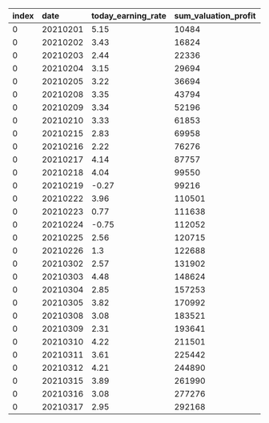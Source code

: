 | index | date | today\_earning\_rate | sum\_valuation\_profit | total\_profit | today\_profit | today\_profitcut\_count | today\_losscut\_count | today\_profitcut | today\_losscut | d2\_deposit | total\_possess\_count | today\_buy\_count | today\_buy\_list\_count | today\_reinvest\_count | today\_cant\_reinvest\_count | total\_asset | total\_invest | sum\_item\_total\_purchase | total\_evaluation | today\_rate | today\_invest\_price | today\_reinvest\_price | today\_sell\_price | volume\_limit | reinvest\_point | sell\_point | max\_reinvest\_count | invest\_limit\_rate | invest\_unit | rate\_std\_sell\_point | limit\_money | total\_profitcut | total\_losscut | total\_profitcut\_count | total\_losscut\_count | loan\_money | start\_kospi\_point | start\_kosdaq\_point | end\_kospi\_point | end\_kosdaq\_point | today\_buy\_total\_sell\_count | today\_buy\_total\_possess\_count | today\_buy\_today\_profitcut\_count | today\_buy\_today\_profitcut\_rate | today\_buy\_today\_losscut\_count | today\_buy\_today\_losscut\_rate | today\_buy\_total\_profitcut\_count | today\_buy\_total\_profitcut\_rate | today\_buy\_total\_losscut\_count | today\_buy\_total\_losscut\_rate | today\_buy\_reinvest\_count0\_sell\_count | today\_buy\_reinvest\_count1\_sell\_count | today\_buy\_reinvest\_count2\_sell\_count | today\_buy\_reinvest\_count3\_sell\_count | today\_buy\_reinvest\_count4\_sell\_count | today\_buy\_reinvest\_count4\_sell\_profitcut\_count | today\_buy\_reinvest\_count4\_sell\_losscut\_count | today\_buy\_reinvest\_count5\_sell\_count | today\_buy\_reinvest\_count5\_sell\_profitcut\_count | today\_buy\_reinvest\_count5\_sell\_losscut\_count | today\_buy\_reinvest\_count0\_remain\_count | today\_buy\_reinvest\_count1\_remain\_count | today\_buy\_reinvest\_count2\_remain\_count | today\_buy\_reinvest\_count3\_remain\_count | today\_buy\_reinvest\_count4\_remain\_count | today\_buy\_reinvest\_count5\_remain\_count |
| :--- | :--- | :--- | :--- | :--- | :--- | :--- | :--- | :--- | :--- | :--- | :--- | :--- | :--- | :--- | :--- | :--- | :--- | :--- | :--- | :--- | :--- | :--- | :--- | :--- | :--- | :--- | :--- | :--- | :--- | :--- | :--- | :--- | :--- | :--- | :--- | :--- | :--- | :--- | :--- | :--- | :--- | :--- | :--- | :--- | :--- | :--- | :--- | :--- | :--- | :--- | :--- | :--- | :--- | :--- | :--- | :--- | :--- | :--- | :--- | :--- | :--- | :--- | :--- | :--- | :--- | :--- |
| 0 | 20210201 | 5.15 | 10484 | 10843 | 10843 | 109 | 2 | 11789 | -946 | 22223 | 24 | 0 | 142 | NULL | NULL | NULL | 210484 | 188620 | 161521 | -14.7 | 1058508 | NULL | 880731 | NULL | NULL | 1 | NULL | 1.01 | 10000 | NULL | 20000 | 11789 | -946 | 109 | 2 | NULL | NULL | NULL | NULL | NULL | 0 | 0 | 0 | NULL | 0 | NULL | 0 | NULL | 0 | NULL | NULL | NULL | NULL | NULL | NULL | NULL | NULL | NULL | NULL | NULL | NULL | NULL | NULL | NULL | NULL | NULL |
| 0 | 20210202 | 3.43 | 16824 | 18277 | 7434 | 68 | 1 | 7939 | -505 | 25651 | 24 | 0 | 197 | NULL | NULL | NULL | 216824 | 192626 | 191173 | -1.08 | 575597 | NULL | 579025 | NULL | NULL | 1 | NULL | 1.01 | 10000 | NULL | 20000 | 19728 | -1451 | 177 | 3 | NULL | NULL | NULL | NULL | NULL | 0 | 0 | 0 | NULL | 0 | NULL | 0 | NULL | 0 | NULL | NULL | NULL | NULL | NULL | NULL | NULL | NULL | NULL | NULL | NULL | NULL | NULL | NULL | NULL | NULL | NULL |
| 0 | 20210203 | 2.44 | 22336 | 23692 | 5415 | 45 | 0 | 5415 | NULL | 26362 | 24 | 0 | 183 | NULL | NULL | NULL | 222336 | 197330 | 190404 | -3.84 | 364523 | NULL | 365234 | NULL | NULL | 1 | NULL | 1.01 | 10000 | NULL | 20000 | 25143 | -1451 | 222 | 3 | NULL | NULL | NULL | NULL | NULL | 0 | 0 | 0 | NULL | 0 | NULL | 0 | NULL | 0 | NULL | NULL | NULL | NULL | NULL | NULL | NULL | NULL | NULL | NULL | NULL | NULL | NULL | NULL | NULL | NULL | NULL |
| 0 | 20210204 | 3.15 | 29694 | 30925 | 7233 | 76 | 5 | 9425 | -2192 | 27063 | 25 | 0 | 61 | NULL | NULL | NULL | 229694 | 203862 | 202631 | -0.93 | 657292 | NULL | 657993 | NULL | NULL | 1 | NULL | 1.01 | 10000 | NULL | 20000 | 34568 | -3643 | 298 | 8 | NULL | NULL | NULL | NULL | NULL | 0 | 0 | 0 | NULL | 0 | NULL | 0 | NULL | 0 | NULL | NULL | NULL | NULL | NULL | NULL | NULL | NULL | NULL | NULL | NULL | NULL | NULL | NULL | NULL | NULL | NULL |
| 0 | 20210205 | 3.22 | 36694 | 38549 | 7624 | 68 | 5 | 9571 | -1947 | 24844 | 26 | 0 | 68 | NULL | NULL | NULL | 236694 | 213705 | 211850 | -1.2 | 605625 | NULL | 603406 | NULL | NULL | 1 | NULL | 1.01 | 10000 | NULL | 20000 | 44139 | -5590 | 366 | 13 | NULL | NULL | NULL | NULL | NULL | 0 | 0 | 0 | NULL | 0 | NULL | 0 | NULL | 0 | NULL | NULL | NULL | NULL | NULL | NULL | NULL | NULL | NULL | NULL | NULL | NULL | NULL | NULL | NULL | NULL | NULL |
| 0 | 20210208 | 3.35 | 43794 | 46710 | 8161 | 80 | 6 | 10396 | -2235 | 27548 | 26 | 0 | 21 | NULL | NULL | NULL | 243794 | 219162 | 209316 | -4.82 | 685672 | NULL | 688376 | NULL | NULL | 1 | NULL | 1.01 | 10000 | NULL | 20000 | 54535 | -7825 | 446 | 19 | NULL | NULL | NULL | NULL | NULL | 0 | 0 | 0 | NULL | 0 | NULL | 0 | NULL | 0 | NULL | NULL | NULL | NULL | NULL | NULL | NULL | NULL | NULL | NULL | NULL | NULL | NULL | NULL | NULL | NULL | NULL |
| 0 | 20210209 | 3.34 | 52196 | 55145 | 8435 | 69 | 7 | 11464 | -3029 | 25096 | 28 | 0 | 36 | NULL | NULL | NULL | 252196 | 230049 | 219640 | -4.85 | 631262 | NULL | 628810 | NULL | NULL | 1 | NULL | 1.01 | 10000 | NULL | 20000 | 65999 | -10854 | 515 | 26 | NULL | NULL | NULL | NULL | NULL | 0 | 0 | 0 | NULL | 0 | NULL | 0 | NULL | 0 | NULL | NULL | NULL | NULL | NULL | NULL | NULL | NULL | NULL | NULL | NULL | NULL | NULL | NULL | NULL | NULL | NULL |
| 0 | 20210210 | 3.33 | 61853 | 63869 | 8724 | 82 | 5 | 10960 | -2236 | 28634 | 29 | 0 | 42 | NULL | NULL | NULL | 261853 | 235235 | 216289 | -8.38 | 719780 | NULL | 723318 | NULL | NULL | 1 | NULL | 1.01 | 10000 | NULL | 20000 | 76959 | -13090 | 597 | 31 | NULL | NULL | NULL | NULL | NULL | 0 | 0 | 0 | NULL | 0 | NULL | 0 | NULL | 0 | NULL | NULL | NULL | NULL | NULL | NULL | NULL | NULL | NULL | NULL | NULL | NULL | NULL | NULL | NULL | NULL | NULL |
| 0 | 20210215 | 2.83 | 69958 | 71504 | 7635 | 70 | 3 | 8813 | -1178 | 29106 | 30 | 0 | 232 | NULL | NULL | NULL | 269958 | 242398 | 240852 | -0.97 | 612126 | NULL | 612598 | NULL | NULL | 1 | NULL | 1.01 | 10000 | NULL | 20000 | 85772 | -14268 | 667 | 34 | NULL | NULL | NULL | NULL | NULL | 0 | 0 | 0 | NULL | 0 | NULL | 0 | NULL | 0 | NULL | NULL | NULL | NULL | NULL | NULL | NULL | NULL | NULL | NULL | NULL | NULL | NULL | NULL | NULL | NULL | NULL |
| 0 | 20210216 | 2.22 | 76276 | 77627 | 6123 | 78 | 11 | 12323 | -6200 | 23677 | 33 | 0 | 102 | NULL | NULL | NULL | 276276 | 253950 | 242875 | -4.69 | 758009 | NULL | 752580 | NULL | NULL | 1 | NULL | 1.01 | 10000 | NULL | 20000 | 98095 | -20468 | 745 | 45 | NULL | NULL | NULL | NULL | NULL | 0 | 0 | 0 | NULL | 0 | NULL | 0 | NULL | 0 | NULL | NULL | NULL | NULL | NULL | NULL | NULL | NULL | NULL | NULL | NULL | NULL | NULL | NULL | NULL | NULL | NULL |
| 0 | 20210217 | 4.14 | 87757 | 89547 | 11920 | 89 | 3 | 12924 | -1004 | 29161 | 33 | 0 | 118 | NULL | NULL | NULL | 287757 | 260386 | 241591 | -7.55 | 749227 | NULL | 754711 | NULL | NULL | 1 | NULL | 1.01 | 10000 | NULL | 20000 | 111019 | -21472 | 834 | 48 | NULL | NULL | NULL | NULL | NULL | 0 | 0 | 0 | NULL | 0 | NULL | 0 | NULL | 0 | NULL | NULL | NULL | NULL | NULL | NULL | NULL | NULL | NULL | NULL | NULL | NULL | NULL | NULL | NULL | NULL | NULL |
| 0 | 20210218 | 4.04 | 99550 | 101654 | 12107 | 101 | 7 | 15325 | -3218 | 79942 | 26 | 0 | 16 | NULL | NULL | NULL | 299550 | 221712 | 210138 | -5.55 | 874790 | NULL | 925571 | NULL | NULL | 1 | NULL | 1.01 | 10000 | NULL | 20000 | 126344 | -24690 | 935 | 55 | NULL | NULL | NULL | NULL | NULL | 0 | 0 | 0 | NULL | 0 | NULL | 0 | NULL | 0 | NULL | NULL | NULL | NULL | NULL | NULL | NULL | NULL | NULL | NULL | NULL | NULL | NULL | NULL | NULL | NULL | NULL |
| 0 | 20210219 | -0.27 | 99216 | 100850 | -804 | 76 | 21 | 11815 | -12619 | 177620 | 14 | 0 | 11 | NULL | NULL | NULL | 299216 | 123230 | 121596 | -1.66 | 719398 | NULL | 817076 | NULL | NULL | 1 | NULL | 1.01 | 10000 | NULL | 20000 | 138159 | -37309 | 1011 | 76 | NULL | NULL | NULL | NULL | NULL | 0 | 0 | 0 | NULL | 0 | NULL | 0 | NULL | 0 | NULL | NULL | NULL | NULL | NULL | NULL | NULL | NULL | NULL | NULL | NULL | NULL | NULL | NULL | NULL | NULL | NULL |
| 0 | 20210222 | 3.96 | 110501 | 113157 | 12307 | 102 | 4 | 14349 | -2042 | 28495 | 34 | 0 | 24 | NULL | NULL | NULL | 310501 | 284662 | 254759 | -10.83 | 1036464 | NULL | 887339 | NULL | NULL | 1 | NULL | 1.01 | 10000 | NULL | 20000 | 152508 | -39351 | 1113 | 80 | NULL | NULL | NULL | NULL | NULL | 0 | 0 | 0 | NULL | 0 | NULL | 0 | NULL | 0 | NULL | NULL | NULL | NULL | NULL | NULL | NULL | NULL | NULL | NULL | NULL | NULL | NULL | NULL | NULL | NULL | NULL |
| 0 | 20210223 | 0.77 | 111638 | 115563 | 2406 | 75 | 13 | 12114 | -9708 | 89137 | 26 | 0 | 8 | NULL | NULL | NULL | 311638 | 226426 | 203402 | -10.5 | 671121 | NULL | 731763 | NULL | NULL | 1 | NULL | 1.01 | 10000 | NULL | 20000 | 164622 | -49059 | 1188 | 93 | NULL | NULL | NULL | NULL | NULL | 0 | 0 | 0 | NULL | 0 | NULL | 0 | NULL | 0 | NULL | NULL | NULL | NULL | NULL | NULL | NULL | NULL | NULL | NULL | NULL | NULL | NULL | NULL | NULL | NULL | NULL |
| 0 | 20210224 | -0.75 | 112052 | 113233 | -2330 | 42 | 21 | 12556 | -14886 | 249608 | 8 | 0 | 1 | NULL | NULL | NULL | 312052 | 63625 | 62444 | -2.19 | 374557 | NULL | 535028 | NULL | NULL | 1 | NULL | 1.01 | 10000 | NULL | 20000 | 177178 | -63945 | 1230 | 114 | NULL | NULL | NULL | NULL | NULL | 0 | 0 | 0 | NULL | 0 | NULL | 0 | NULL | 0 | NULL | NULL | NULL | NULL | NULL | NULL | NULL | NULL | NULL | NULL | NULL | NULL | NULL | NULL | NULL | NULL | NULL |
| 0 | 20210225 | 2.56 | 120715 | 121437 | 8204 | 102 | 6 | 11339 | -3135 | 26015 | 36 | 0 | 201 | NULL | NULL | NULL | 320715 | 295422 | 281900 | -4.91 | 1095611 | NULL | 872018 | NULL | NULL | 1 | NULL | 1.01 | 10000 | NULL | 20000 | 188517 | -67080 | 1332 | 120 | NULL | NULL | NULL | NULL | NULL | 0 | 0 | 0 | NULL | 0 | NULL | 0 | NULL | 0 | NULL | NULL | NULL | NULL | NULL | NULL | NULL | NULL | NULL | NULL | NULL | NULL | NULL | NULL | NULL | NULL | NULL |
| 0 | 20210226 | 1.3 | 122688 | 125624 | 4187 | 66 | 22 | 15368 | -11181 | 158172 | 20 | 0 | 6 | NULL | NULL | NULL | 322688 | 167452 | 146412 | -12.89 | 601103 | NULL | 733260 | NULL | NULL | 1 | NULL | 1.01 | 10000 | NULL | 20000 | 203885 | -78261 | 1398 | 142 | NULL | NULL | NULL | NULL | NULL | 0 | 0 | 0 | NULL | 0 | NULL | 0 | NULL | 0 | NULL | NULL | NULL | NULL | NULL | NULL | NULL | NULL | NULL | NULL | NULL | NULL | NULL | NULL | NULL | NULL | NULL |
| 0 | 20210302 | 2.57 | 131902 | 134157 | 8533 | 109 | 14 | 16596 | -8063 | 21754 | 38 | 0 | 60 | NULL | NULL | NULL | 331902 | 312403 | 291043 | -7.17 | 1175010 | NULL | 1038592 | NULL | NULL | 1 | NULL | 1.01 | 10000 | NULL | 20000 | 220481 | -86324 | 1507 | 156 | NULL | NULL | NULL | NULL | NULL | 0 | 0 | 0 | NULL | 0 | NULL | 0 | NULL | 0 | NULL | NULL | NULL | NULL | NULL | NULL | NULL | NULL | NULL | NULL | NULL | NULL | NULL | NULL | NULL | NULL | NULL |
| 0 | 20210303 | 4.48 | 148624 | 149786 | 15629 | 118 | 2 | 16596 | -967 | 27693 | 41 | 0 | 102 | NULL | NULL | NULL | 348624 | 322093 | 307241 | -4.94 | 970901 | NULL | 976840 | NULL | NULL | 1 | NULL | 1.01 | 10000 | NULL | 20000 | 237077 | -87291 | 1625 | 158 | NULL | NULL | NULL | NULL | NULL | 0 | 0 | 0 | NULL | 0 | NULL | 0 | NULL | 0 | NULL | NULL | NULL | NULL | NULL | NULL | NULL | NULL | NULL | NULL | NULL | NULL | NULL | NULL | NULL | NULL | NULL |
| 0 | 20210304 | 2.85 | 157253 | 159963 | 10177 | 103 | 6 | 12572 | -2395 | 25287 | 41 | 0 | 60 | NULL | NULL | NULL | 357253 | 334676 | 314766 | -6.28 | 918266 | NULL | 915860 | NULL | NULL | 1 | NULL | 1.01 | 10000 | NULL | 20000 | 249649 | -89686 | 1728 | 164 | NULL | NULL | NULL | NULL | NULL | 0 | 0 | 0 | NULL | 0 | NULL | 0 | NULL | 0 | NULL | NULL | NULL | NULL | NULL | NULL | NULL | NULL | NULL | NULL | NULL | NULL | NULL | NULL | NULL | NULL | NULL |
| 0 | 20210305 | 3.82 | 170992 | 174139 | 14176 | 120 | 14 | 20640 | -6464 | 88839 | 36 | 0 | 10 | NULL | NULL | NULL | 370992 | 285300 | 273453 | -4.48 | 713802 | NULL | 1131425 | NULL | NULL | 1 | NULL | 1.01 | 10000 | NULL | 20000 | 270289 | -96150 | 1848 | 178 | NULL | NULL | NULL | NULL | NULL | 0 | 0 | 0 | NULL | 0 | NULL | 0 | NULL | 0 | NULL | NULL | NULL | NULL | NULL | NULL | NULL | NULL | NULL | NULL | NULL | NULL | NULL | NULL | NULL | NULL | NULL |
| 0 | 20210308 | 3.08 | 183521 | 185957 | 11818 | 101 | 16 | 20428 | -8610 | 212957 | 22 | 0 | 7 | NULL | NULL | NULL | 383521 | 173000 | 170564 | -1.74 | 861986 | NULL | 986104 | NULL | NULL | 1 | NULL | 1.01 | 10000 | NULL | 20000 | 290717 | -104760 | 1949 | 194 | NULL | NULL | NULL | NULL | NULL | 0 | 0 | 0 | NULL | 0 | NULL | 0 | NULL | 0 | NULL | NULL | NULL | NULL | NULL | NULL | NULL | NULL | NULL | NULL | NULL | NULL | NULL | NULL | NULL | NULL | NULL |
| 0 | 20210309 | 2.31 | 193641 | 195033 | 9076 | 123 | 31 | 24268 | -15192 | 291601 | 12 | 0 | 3 | NULL | NULL | NULL | 393641 | 103432 | 102040 | -1.68 | 635701 | NULL | 1294531 | NULL | NULL | 1 | NULL | 1.01 | 10000 | NULL | 20000 | 314985 | -119952 | 2072 | 225 | NULL | NULL | NULL | NULL | NULL | 0 | 0 | 0 | NULL | 0 | NULL | 0 | NULL | 0 | NULL | NULL | NULL | NULL | NULL | NULL | NULL | NULL | NULL | NULL | NULL | NULL | NULL | NULL | NULL | NULL | NULL |
| 0 | 20210310 | 4.22 | 211501 | 212390 | 17357 | 100 | 8 | 24008 | -6651 | 303905 | 13 | 0 | 8 | NULL | NULL | NULL | 411501 | 108485 | 107596 | -1.15 | 910925 | NULL | 923229 | NULL | NULL | 1 | NULL | 1.01 | 10000 | NULL | 20000 | 338993 | -126603 | 2172 | 233 | NULL | NULL | NULL | NULL | NULL | 0 | 0 | 0 | NULL | 0 | NULL | 0 | NULL | 0 | NULL | NULL | NULL | NULL | NULL | NULL | NULL | NULL | NULL | NULL | NULL | NULL | NULL | NULL | NULL | NULL | NULL |
| 0 | 20210311 | 3.61 | 225442 | 227739 | 15349 | 169 | 10 | 20803 | -5454 | 29639 | 48 | 0 | 87 | NULL | NULL | NULL | 425442 | 398100 | 386663 | -3.2 | 882449 | NULL | 1496833 | NULL | NULL | 1 | NULL | 1.01 | 10000 | NULL | 20000 | 359796 | -132057 | 2341 | 243 | NULL | NULL | NULL | NULL | NULL | 0 | 0 | 0 | NULL | 0 | NULL | 0 | NULL | 0 | NULL | NULL | NULL | NULL | NULL | NULL | NULL | NULL | NULL | NULL | NULL | NULL | NULL | NULL | NULL | NULL | NULL |
| 0 | 20210312 | 4.21 | 244890 | 246460 | 18721 | 162 | 5 | 20874 | -2153 | 23507 | 53 | 0 | 120 | NULL | NULL | NULL | 444890 | 422953 | 398223 | -6.18 | 1367487 | NULL | 1361355 | NULL | NULL | 1 | NULL | 1.01 | 10000 | NULL | 20000 | 380670 | -134210 | 2503 | 248 | NULL | NULL | NULL | NULL | NULL | 0 | 0 | 0 | NULL | 0 | NULL | 0 | NULL | 0 | NULL | NULL | NULL | NULL | NULL | NULL | NULL | NULL | NULL | NULL | NULL | NULL | NULL | NULL | NULL | NULL | NULL |
| 0 | 20210315 | 3.89 | 261990 | 264427 | 17967 | 147 | 4 | 19861 | -1894 | 22762 | 53 | 0 | 33 | NULL | NULL | NULL | 461990 | 441665 | 429328 | -3.12 | 1248364 | NULL | 1247619 | NULL | NULL | 1 | NULL | 1.01 | 10000 | NULL | 20000 | 400531 | -136104 | 2650 | 252 | NULL | NULL | NULL | NULL | NULL | 0 | 0 | 0 | NULL | 0 | NULL | 0 | NULL | 0 | NULL | NULL | NULL | NULL | NULL | NULL | NULL | NULL | NULL | NULL | NULL | NULL | NULL | NULL | NULL | NULL | NULL |
| 0 | 20210316 | 3.08 | 277276 | 279106 | 14679 | 138 | 13 | 21185 | -6506 | 210764 | 33 | 0 | 7 | NULL | NULL | NULL | 477276 | 268342 | 257872 | -4.23 | 1045109 | NULL | 1233111 | NULL | NULL | 1 | NULL | 1.01 | 10000 | NULL | 20000 | 421716 | -142610 | 2788 | 265 | NULL | NULL | NULL | NULL | NULL | 0 | 0 | 0 | NULL | 0 | NULL | 0 | NULL | 0 | NULL | NULL | NULL | NULL | NULL | NULL | NULL | NULL | NULL | NULL | NULL | NULL | NULL | NULL | NULL | NULL | NULL |
| 0 | 20210317 | 2.95 | 292168 | 293612 | 14506 | 120 | 9 | 20004 | -5498 | 330559 | 21 | 0 | 14 | NULL | NULL | NULL | 492168 | 163053 | 152169 | -7.01 | 943280 | NULL | 1063075 | NULL | NULL | 1 | NULL | 1.01 | 10000 | NULL | 20000 | 441720 | -148108 | 2908 | 274 | NULL | NULL | NULL | NULL | NULL | 0 | 0 | 0 | NULL | 0 | NULL | 0 | NULL | 0 | NULL | NULL | NULL | NULL | NULL | NULL | NULL | NULL | NULL | NULL | NULL | NULL | NULL | NULL | NULL | NULL | NULL |
